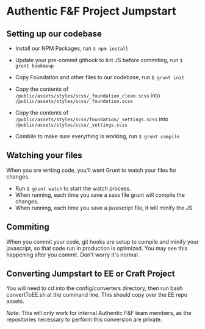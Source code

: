 # Authentic F&F Project Jumpstart

## Setting up our codebase

* Install our NPM Packages, run `$ npm install`
* Update your pre-commit githook to lint JS before commiting, run `$ grunt hookmeup`
* Copy Foundation and other files to our codebase, run `$ grunt init`
* Copy the contents of ```/public/assets/styles/scss/_foundation_clean.scss``` into ```/public/assets/styles/scss/_foundation.scss```
* Copy the contents of ```/public/assets/styles/scss/foundation/_settings.scss``` into ```/public/assets/styles/scss/_settings.scss```

* Combile to make sure everything is working, run `$ grunt compile`

## Watching your files

When you are writing code, you'll want Grunt to watch your files for changes.

* Run `$ grunt watch` to start the watch process.
* When running, each time you save a sass file grunt will compile the changes.
* When running, each time you save a javascript file, it will minify the JS

## Commiting

When you commit your code, git hooks are setup to compile and minify your javascript, so that code run in production is optimized. You may see this happening after you commit. Don't worry it's normal.

## Converting Jumpstart to EE or Craft Project

You will need to cd into the config/converters directory, then run bash convertToEE.sh at the command line. This should copy over the EE repo assets.

_Note:_ This will only work for internal Authentic F&F team members, as the repositories necessary to perform this conversion are private.

